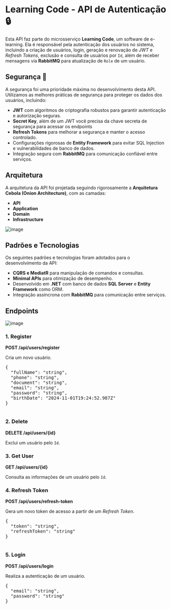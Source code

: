 <body>
    <h1>Learning Code - API de Autenticação 🔒</h1>

   <p>Esta API faz parte do microsserviço <strong>Learning Code</strong>, um software de e-learning. Ela é responsável pela autenticação dos usuários no sistema, incluindo a criação de usuários, login, geração e renovação de <em>JWT</em> e <em>Refresh Tokens</em>, exclusão e consulta de usuários por <code>Id</code>, além de receber mensagens via <strong>RabbitMQ</strong> para atualização de <code>Role</code> de um usuário.</p>

   <h2>Segurança 👮</h2>
    <p>A segurança foi uma prioridade máxima no desenvolvimento desta API. Utilizamos as melhores práticas de segurança para proteger os dados dos usuários, incluindo:</p>
    <ul>
        <li><strong>JWT</strong> com algoritmos de criptografia robustos para garantir autenticação e autorização seguras.</li>
       <li><strong>Secret Key</strong>, além de um JWT você precisa da chave secreta de segurança para acessar os endpoints</li>
        <li><strong>Refresh Tokens</strong> para melhorar a segurança e manter o acesso controlado.</li>
        <li>Configurações rigorosas de <strong>Entity Framework</strong> para evitar SQL Injection e vulnerabilidades de banco de dados.</li>
        <li>Integração segura com <strong>RabbitMQ</strong> para comunicação confiável entre serviços.</li>
    </ul>
    
   <h2>Arquitetura</h2>
    <p>A arquitetura da API foi projetada seguindo rigorosamente a <strong>Arquitetura Cebola (Onion Architecture)</strong>, com as camadas:</p>
    <ul>
        <li><strong>API</strong></li>
        <li><strong>Application</strong></li>
        <li><strong>Domain</strong></li>
        <li><strong>Infrastructure</strong></li>
    </ul>


   ![image](https://github.com/user-attachments/assets/d4542b45-69c8-482e-8fa2-afa954a7a106)

   <h2>Padrões e Tecnologias</h2>
    <p>Os seguintes padrões e tecnologias foram adotados para o desenvolvimento da API:</p>
    <ul>
        <li><strong>CQRS e MediatR</strong> para manipulação de comandos e consultas.</li>
        <li><strong>Minimal APIs</strong> para otimização de desempenho.</li>
        <li>Desenvolvido em <strong>.NET</strong> com banco de dados <strong>SQL Server</strong> e <strong>Entity Framework</strong> como ORM.</li>
        <li>Integração assíncrona com <strong>RabbitMQ</strong> para comunicação entre serviços.</li>
    </ul>

   <h2>Endpoints</h2>

   ![image](https://github.com/user-attachments/assets/0faf7028-d3fe-4cd1-9722-747120c66f35)


   <h3>1. Register</h3>
    <p><strong>POST /api/users/register</strong></p>
    <p>Cria um novo usuário.</p>
    <pre>
{
  "fullName": "string",
  "phone": "string",
  "document": "string",
  "email": "string",
  "password": "string",
  "birthDate": "2024-11-01T19:24:52.987Z"
}
    </pre>

   <h3>2. Delete</h3>
    <p><strong>DELETE /api/users/{id}</strong></p>
    <p>Exclui um usuário pelo <code>Id</code>.</p>

   <h3>3. Get User</h3>
    <p><strong>GET /api/users/{id}</strong></p>
    <p>Consulta as informações de um usuário pelo <code>Id</code>.</p>

   <h3>4. Refresh Token</h3>
    <p><strong>POST /api/users/refresh-token</strong></p>
    <p>Gera um novo token de acesso a partir de um <em>Refresh Token</em>.</p>
    <pre>
{
  "token": "string",
  "refreshToken": "string"
}
    </pre>

   <h3>5. Login</h3>
    <p><strong>POST /api/users/login</strong></p>
    <p>Realiza a autenticação de um usuário.</p>
    <pre>
{
  "email": "string",
  "password": "string"
}
    </pre>
</body>
